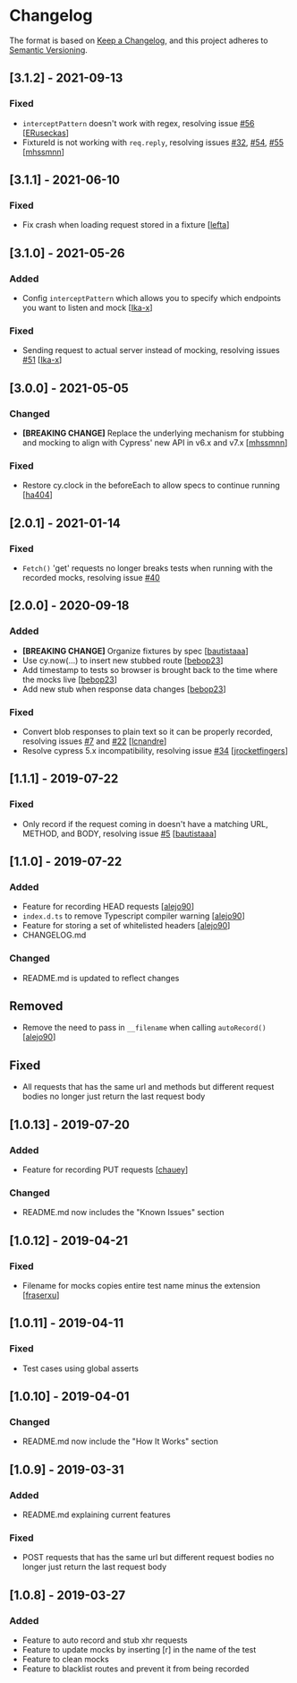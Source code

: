 # Changelog
The format is based on [Keep a Changelog](https://keepachangelog.com/en/1.0.0/),
and this project adheres to [Semantic Versioning](https://semver.org/spec/v2.0.0.html).

## [3.1.2] - 2021-09-13
### Fixed
- `interceptPattern` doesn't work with regex, resolving issue [#56](https://github.com/Nanciee/cypress-autorecord/issues/56) [[ERuseckas](https://github.com/ERuseckas)]
- FixtureId is not working with `req.reply`, resolving issues [#32](https://github.com/Nanciee/cypress-autorecord/issues/32), [#54](https://github.com/Nanciee/cypress-autorecord/issues/54), [#55](https://github.com/Nanciee/cypress-autorecord/issues/55) [[mhssmnn](https://github.com/mhssmnn)]
## [3.1.1] - 2021-06-10
### Fixed
- Fix crash when loading request stored in a fixture [[lefta](https://github.com/lefta)]
## [3.1.0] - 2021-05-26
### Added
- Config `interceptPattern` which allows you to specify which endpoints you want to listen and mock [[Ika-x](https://github.com/Ika-x)]
### Fixed
- Sending request to actual server instead of mocking, resolving issues [#51](https://github.com/Nanciee/cypress-autorecord/issues/51) [[Ika-x](https://github.com/Ika-x)]
## [3.0.0] - 2021-05-05
### Changed
- __[BREAKING CHANGE]__ Replace the underlying mechanism for stubbing and mocking to align with Cypress' new API in v6.x and v7.x  [[mhssmnn](https://github.com/mhssmnn)]
### Fixed
- Restore cy.clock in the beforeEach to allow specs to continue running [[ha404](https://github.com/ha404)]

## [2.0.1] - 2021-01-14
### Fixed
- `Fetch()` 'get' requests no longer breaks tests when running with the recorded mocks, resolving issue [#40](https://github.com/Nanciee/cypress-autorecord/issues/40)

## [2.0.0] - 2020-09-18

### Added
- __[BREAKING CHANGE]__ Organize fixtures by spec [[bautistaaa](https://github.com/bautistaaa)]
- Use cy.now(...) to insert new stubbed route [[bebop23](https://github.com/bebop23)]
- Add timestamp to tests so browser is brought back to the time where the mocks live [[bebop23](https://github.com/bebop23)]
- Add new stub when response data changes [[bebop23](https://github.com/bebop23)]
### Fixed
- Convert blob responses to plain text so it can be properly recorded, resolving issues [#7](https://github.com/Nanciee/cypress-autorecord/issues/7) and [#22](https://github.com/Nanciee/cypress-autorecord/issues/22) [[lcnandre](https://github.com/lcnandre)]
- Resolve cypress 5.x incompatibility, resolving issue [#34](https://github.com/Nanciee/cypress-autorecord/issues/34) [[jrocketfingers](https://github.com/jrocketfingers)]

## [1.1.1] - 2019-07-22
### Fixed
- Only record if the request coming in doesn't have a matching URL, METHOD, and BODY, resolving issue [#5](https://github.com/Nanciee/cypress-autorecord/issues/5) [[bautistaaa](https://github.com/bautistaaa)]

## [1.1.0] - 2019-07-22
### Added
- Feature for recording HEAD requests [[alejo90](https://github.com/alejo90)]
- `index.d.ts` to remove Typescript compiler warning [[alejo90](https://github.com/alejo90)]
- Feature for storing a set of whitelisted headers [[alejo90](https://github.com/alejo90)]
- CHANGELOG.md
### Changed
- README.md is updated to reflect changes
## Removed
- Remove the need to pass in `__filename` when calling `autoRecord()` [[alejo90](https://github.com/alejo90)]
## Fixed
- All requests that has the same url and methods but different request bodies no longer just return the last request body

## [1.0.13] - 2019-07-20
### Added
- Feature for recording PUT requests [[chauey](https://github.com/chauey)]
### Changed
- README.md now includes the "Known Issues" section

## [1.0.12] - 2019-04-21
### Fixed
- Filename for mocks copies entire test name minus the extension [[fraserxu](https://github.com/fraserxu)]

## [1.0.11] - 2019-04-11
### Fixed
- Test cases using global asserts

## [1.0.10] - 2019-04-01
### Changed
- README.md now include the "How It Works" section

## [1.0.9] - 2019-03-31
### Added
- README.md explaining current features
### Fixed
- POST requests that has the same url but different request bodies no longer just return the last request body 

## [1.0.8] - 2019-03-27
### Added
- Feature to auto record and stub xhr requests
- Feature to update mocks by inserting [r] in the name of the test
- Feature to clean mocks
- Feature to blacklist routes and prevent it from being recorded


